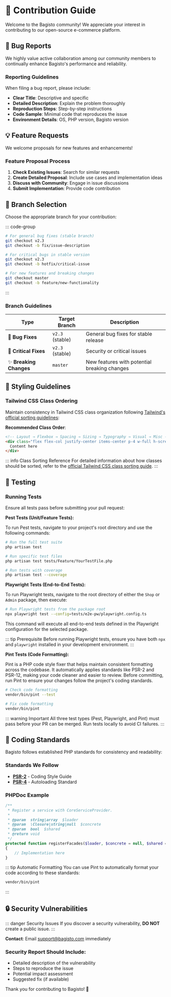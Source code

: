 # 🤝 Contribution Guide

Welcome to the Bagisto community! We appreciate your interest in contributing to our open-source e-commerce platform.

## 🐛 Bug Reports

We highly value active collaboration among our community members to continually enhance Bagisto's performance and reliability.

### Reporting Guidelines

When filing a bug report, please include:

- **Clear Title**: Descriptive and specific
- **Detailed Description**: Explain the problem thoroughly  
- **Reproduction Steps**: Step-by-step instructions
- **Code Sample**: Minimal code that reproduces the issue
- **Environment Details**: OS, PHP version, Bagisto version

## 💡 Feature Requests

We welcome proposals for new features and enhancements!

### Feature Proposal Process

1. **Check Existing Issues**: Search for similar requests
2. **Create Detailed Proposal**: Include use cases and implementation ideas
3. **Discuss with Community**: Engage in issue discussions
4. **Submit Implementation**: Provide code contribution

## 🌿 Branch Selection

Choose the appropriate branch for your contribution:

::: code-group
```bash [Bug Fixes]
# For general bug fixes (stable branch)
git checkout v2.3
git checkout -b fix/issue-description
```

```bash [Critical Fixes]
# For critical bugs in stable version
git checkout v2.3
git checkout -b hotfix/critical-issue
```

```bash [Breaking Changes]
# For new features and breaking changes
git checkout master
git checkout -b feature/new-functionality
```
:::

### Branch Guidelines

| Type | Target Branch | Description |
|------|--------------|-------------|
| 🐛 **Bug Fixes** | `v2.3` (stable) | General bug fixes for stable release |
| 🚨 **Critical Fixes** | `v2.3` (stable) | Security or critical issues |
| ✨ **Breaking Changes** | `master` | New features with potential breaking changes |

## 🎨 Styling Guidelines

### Tailwind CSS Class Ordering

Maintain consistency in Tailwind CSS class organization following [Tailwind's official sorting guidelines](https://tailwindcss.com/blog/automatic-class-sorting-with-prettier#how-classes-are-sorted):

**Recommended Class Order**:

```html
<!-- Layout → Flexbox → Spacing → Sizing → Typography → Visual → Misc -->
<div class="flex flex-col justify-center items-center p-4 w-full h-screen text-lg font-bold bg-white border rounded-lg shadow-md hover:shadow-lg">
  Content here
</div>
```

::: info Class Sorting Reference
For detailed information about how classes should be sorted, refer to the [official Tailwind CSS class sorting guide](https://tailwindcss.com/blog/automatic-class-sorting-with-prettier#how-classes-are-sorted).
:::

## 🧪 Testing

### Running Tests

Ensure all tests pass before submitting your pull request:

**Pest Tests (Unit/Feature Tests):**

To run Pest tests, navigate to your project's root directory and use the following commands:

```bash
# Run the full test suite
php artisan test

# Run specific test files
php artisan test tests/Feature/YourTestFile.php

# Run tests with coverage
php artisan test --coverage
```

**Playwright Tests (End-to-End Tests):**

To run Playwright tests, navigate to the root directory of either the `Shop` or `Admin` package, then execute:

```bash
# Run Playwright tests from the package root
npx playwright test --config=tests/e2e-pw/playwright.config.ts
```

This command will execute all end-to-end tests defined in the Playwright configuration for the selected package.

::: tip Prerequisite
Before running Playwright tests, ensure you have both `npx` and `playwright` installed in your development environment.
:::

**Pint Tests (Code Formatting):**

Pint is a PHP code style fixer that helps maintain consistent formatting across the codebase. It automatically applies standards like PSR-2 and PSR-12, making your code cleaner and easier to review. Before committing, run Pint to ensure your changes follow the project's coding standards.

```bash
# Check code formatting
vendor/bin/pint --test

# Fix code formatting
vendor/bin/pint
```

::: warning Important
All three test types (Pest, Playwright, and Pint) must pass before your PR can be merged. Run tests locally to avoid CI failures.
:::

## 📝 Coding Standards

Bagisto follows established PHP standards for consistency and readability:

### Standards We Follow
- **[PSR-2](https://github.com/php-fig/fig-standards/blob/master/accepted/PSR-2-coding-style-guide.md)** - Coding Style Guide
- **[PSR-4](https://github.com/php-fig/fig-standards/blob/master/accepted/PSR-4-autoloader.md)** - Autoloading Standard

### PHPDoc Example

```php
/**
 * Register a service with CoreServiceProvider.
 *
 * @param  string|array  $loader
 * @param  \Closure|string|null  $concrete
 * @param  bool  $shared
 * @return void
 */
protected function registerFacades($loader, $concrete = null, $shared = false): void
{
    // Implementation here
}
```

::: tip Automatic Formatting
You can use Pint to automatically format your code according to these standards:
```bash
vendor/bin/pint
```
:::

## 🔒 Security Vulnerabilities

::: danger Security Issues
If you discover a security vulnerability, **DO NOT** create a public issue.
:::

**Contact**: Email [support@bagisto.com](mailto:support@bagisto.com) immediately

### Security Report Should Include:
- Detailed description of the vulnerability
- Steps to reproduce the issue
- Potential impact assessment
- Suggested fix (if available)

Thank you for contributing to Bagisto! 🎉